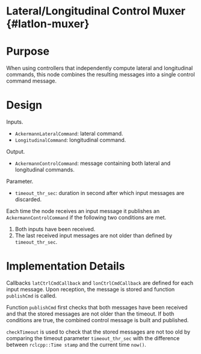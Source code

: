 Lateral/Longitudinal Control Muxer {#latlon-muxer}
=============================================

# Purpose

When using controllers that independently compute lateral and longitudinal commands,
this node combines the resulting messages into a single control command message.

# Design

Inputs.
- `AckermannLateralCommand`: lateral command.
- `LongitudinalCommand`: longitudinal command.

Output.
- `AckermannControlCommand`: message containing both lateral and longitudinal commands.

Parameter.
- `timeout_thr_sec`: duration in second after which input messages are discarded.

Each time the node receives an input message it publishes an `AckermannControlCommand`
if the following two conditions are met.
1. Both inputs have been received.
2. The last received input messages are not older than defined by `timeout_thr_sec`.

# Implementation Details

Callbacks `latCtrlCmdCallback` and `lonCtrlCmdCallback` are defined for each input message.
Upon reception, the message is stored and function `publishCmd` is called.

Function `publishCmd` first checks that both messages have been received
and that the stored messages are not older than the timeout.
If both conditions are true, the combined control message is built and published.

`checkTimeout` is used to check that the stored messages are not too old
by comparing the timeout parameter `timeout_thr_sec`
with the difference between `rclcpp::Time stamp` and the current time `now()`.
